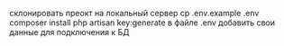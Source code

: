 склонировать преокт на локальный сервер
cp .env.example .env
composer install
php artisan key:generate
в файле .env добавить свои данные для подключения к БД
